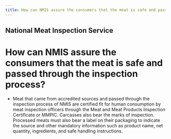 ```yaml
---
title: How can NMIS assure the consumers that the meat is safe and passed through the inspection process
---
```


## National Meat Inspection Service

# How can NMIS assure the consumers that the meat is safe and passed through the inspection process?


 - Meat that came from accredited sources and passed through the inspection process of NMIS are certified fit for human consumption by meat inspection officers through the Meat and Meat Products Inspection Certificate or MMPIC. Carcasses also bear the marks of inspection. Processed meats must also bear a label on their packaging to indicate the source and other mandatory information such as product name, net quantity, ingredients, and safe handling instructions.
